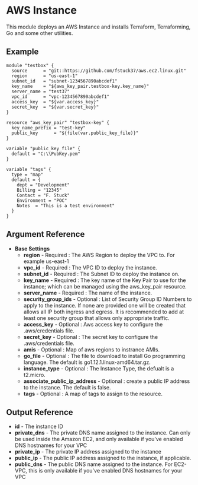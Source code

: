 AWS Instance
=============

This module deploys an AWS Instance and installs Terraform, Terraforming, Go and some other utilities.

Example
------------
```
module "testbox" {
  source      = "git::https://github.com/fstuck37/aws.ec2.linux.git"
  region      = "us-east-1"
  subnet_id   = "subnet-1234567890abcdef1"
  key_name    = "${aws_key_pair.testbox-key.key_name}"
  server_name = "test37"
  vpc_id      = "vpc-1234567890abcdef1"
  access_key  = "${var.access_key}"
  secret_key  = "${var.secret_key}"
}

resource "aws_key_pair" "testbox-key" {
  key_name_prefix = "test-key"
  public_key      = "${file(var.public_key_file)}"
}

variable "public_key_file" {
  default = "C:\\PubKey.pem"
}

variable "tags" {
  type = "map"
  default = {
    dept = "Development"
    Billing = "12345"
    Contact = "F. Stuck"
    Environment = "POC"
    Notes  = "This is a test environment"
  }
}

```

Argument Reference
------------

* **Base Settings**
   * **region** - Required : The AWS Region to deploy the VPC to. For example us-east-1
   * **vpc_id** - Required : The VPC ID to deploy the instance.
   * **subnet_id** - Required : The Subnet ID to deploy the instance on.
   * **key_name** - Required : The key name of the Key Pair to use for the instance; which can be managed using the aws_key_pair resource.
   * **server_name** - Required : The name of the instance.
   * **security_group_ids** - Optional : List of Security Group ID Numbers to apply to the instance. If none are provided one will be created that allows all IP both ingress and egress. It is recommended to add at least one security group that allows only appropriate traffic.
   * **access_key** - Optional : Aws access key to configure the .aws/credentials file.
   * **secret_key** - Optional : The secret key to configure the .aws/credentials file.
   * **amis** - Optional : Map of aws regions to instrance AMIs.
   * **go_file** - Optional : The file to download to install Go programming language. The default is go1.12.1.linux-amd64.tar.gz.
   * **instance_type** - Optional : The Instance Type, the defualt is a t2.micro.
   * **associate_public_ip_address** - Optional : create a public IP address to the instance. The default is false.
   * **tags** - Optional : A map of tags to assign to the resource.  

Output Reference
------------
   * **id** - The instance ID
   * **private_dns** - The private DNS name assigned to the instance. Can only be used inside the Amazon EC2, and only available if you've enabled DNS hostnames for your VPC 
   * **private_ip** - The private IP address assigned to the instance
   * **public_ip** - The public IP address assigned to the instance, if applicable.
   * **public_dns** - The public DNS name assigned to the instance. For EC2-VPC, this is only available if you've enabled DNS hostnames for your VPC
